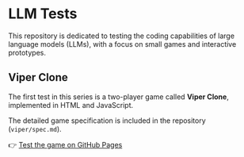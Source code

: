 # LLM Tests

This repository is dedicated to testing the coding capabilities of large language models (LLMs), with a focus on small games and interactive prototypes.

## Viper Clone

The first test in this series is a two-player game called **Viper Clone**, implemented in HTML and JavaScript.

The detailed game specification is included in the repository (`viper/spec.md`).

👉 [Test the game on GitHub Pages](https://przemekeu.github.io/llm-tests/viper/)